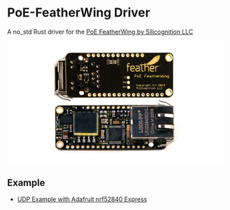 # PoE-FeatherWing Driver
A no_std Rust driver for the [PoE FeatherWing by Silicognition LLC](https://www.crowdsupply.com/silicognition/poe-featherwing)

![PoE FeatherWing](poe-featherwing-front-back-01.jpg?raw=true)

## Example
* [UDP Example with Adafruit nrf52840 Express](examples/udp)